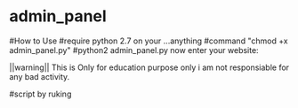 # admin_panel
#How to Use 
#require python 2.7 on your ...anything
#command "chmod +x admin_panel.py"
#python2 admin_panel.py
now enter your website:

||warning|| This is Only for education purpose only i am not responsiable for any bad activity.

#script by ruking
